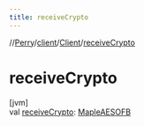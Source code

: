 ```yaml
---
title: receiveCrypto
---
```

//[Perry](../../../index.html)/[client](../index.html)/[Client](index.html)/[receiveCrypto](receive-crypto.html)



# receiveCrypto



[jvm]\
val [receiveCrypto](receive-crypto.html): [MapleAESOFB](../../tools/-maple-a-e-s-o-f-b/index.html)




